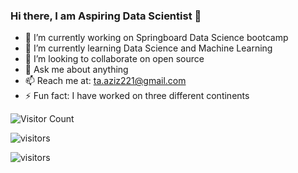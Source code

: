 ### Hi there, I am Aspiring Data Scientist 👋


- 🔭 I’m currently working on Springboard Data Science bootcamp
- 🌱 I’m currently learning Data Science and Machine Learning
- 👯 I’m looking to collaborate on open source
- 💬 Ask me about anything
- 📫 Reach me at: ta.aziz221@gmail.com
- ⚡ Fun fact: I have worked on three different continents




   

![Visitor Count](https://profile-counter.glitch.me/{ttariqaziz}/count.svg)


![visitors](https://visitor-badge.glitch.me/badge?page_id=ttariqaziz.visitor-badge)

![visitors](https://visitor-badge.glitch.me/badge?page_id=ttariqaziz&left_color=green&right_color=red)
